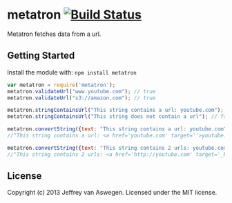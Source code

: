 # metatron [![Build Status](https://secure.travis-ci.org/jeffmess/metatron.png?branch=master)](http://travis-ci.org/jeffmess/metatron)

Metatron fetches data from a url.

## Getting Started
Install the module with: `npm install metatron`

```javascript
var metatron = require('metatron');
metatron.validateUrl("www.youtube.com"); // true
metatron.validateUrl("s3://amazon.com"); // true

metatron.stringContainsUrl("This string contains a url: youtube.com"); // true
metatron.stringContainsUrl("This string does not contain a url"); // false

metatron.convertString({text: "This string contains a url: youtube.com"});
//"This string contains a url: <a href='youtube.com' target=''>youtube.com</a>"

metatron.convertString({text: "This string contains 2 urls: youtube.com and http://amazon.com/login", target: "_blank"});
//"This string contains 2 urls: <a href='http://youtube.com' target='_blank'>youtube.com</a> and <a href='http://amazon.com/login' target='_blank'>http://amazon.com/login</a>")
```

## License
Copyright (c) 2013 Jeffrey van Aswegen. Licensed under the MIT license.
